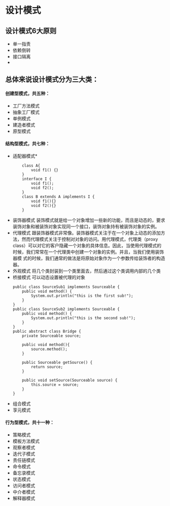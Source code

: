 # 设计模式
## 设计模式6大原则
- 单一指责
- 依赖倒转
- 接口隔离
- 
## 总体来说设计模式分为三大类：
#### 创建型模式，共五种：
- 工厂方法模式
- 抽象工厂模式
- 单例模式
- 建造者模式
- 原型模式
#### 结构型模式，共七种：
- 适配器模式*
    ```
        class A{
            void f1() {}
        }
        interface I {
            void f1();
            void f2();
        }
        class B extends A implements I {
            void f1(){}
            void f2(){}
        }
    ```
- 装饰器模式
    装饰模式就是给一个对象增加一些新的功能，而且是动态的，要求装饰对象和被装饰对象实现同一个接口，装饰对象持有被装饰对象的实例。
- 代理模式
    跟装饰器模式非常像。装饰器模式关注于在一个对象上动态的添加方法，然而代理模式关注于控制对对象的访问。用代理模式，代理类（proxy class）可以对它的客户隐藏一个对象的具体信息。因此，当使用代理模式的时候，我们常常在一个代理类中创建一个对象的实例。并且，当我们使用装饰器模 式的时候，我们通常的做法是将原始对象作为一个参数传给装饰者的构造器。
- 外观模式
    将几个类封装到一个类里面去，然后通过这个类调用内部的几个类
- 桥接模式
    可以动态设置被代理的对象
    ```
    public class SourceSub1 implements Sourceable {
        public void method() {  
            System.out.println("this is the first sub!");  
        }
    }
    public class SourceSub2 implements Sourceable {
        public void method() {  
            System.out.println("this is the second sub!");  
        }
    }
    public abstract class Bridge {  
        private Sourceable source;  
    
        public void method(){  
            source.method();  
        }  
        
        public Sourceable getSource() {  
            return source;  
        }  
    
        public void setSource(Sourceable source) {  
            this.source = source;  
        }  
    }  
    ```
- 组合模式
- 享元模式
#### 行为型模式，共十一种：
- 策略模式
- 模板方法模式
- 观察者模式
- 迭代子模式
- 责任链模式
- 命令模式
- 备忘录模式
- 状态模式
- 访问者模式
- 中介者模式
- 解释器模式